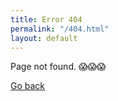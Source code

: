 ```yaml
---
title: Error 404
permalink: "/404.html"
layout: default
---
```


Page not found. &#x1f631;&#x1f631;&#x1f631;

[Go back](/)
